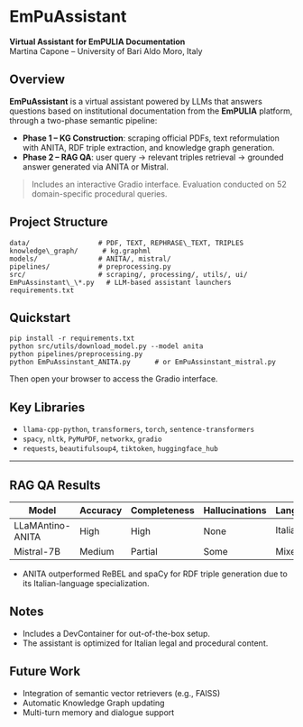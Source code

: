 # EmPuAssistant 
**Virtual Assistant for EmPULIA Documentation**  
Martina Capone – University of Bari Aldo Moro, Italy


## Overview

**EmPuAssistant** is a virtual assistant powered by LLMs that answers questions based on institutional documentation from the **EmPULIA** platform, through a two-phase semantic pipeline:

- **Phase 1 – KG Construction**: scraping official PDFs, text reformulation with ANITA, RDF triple extraction, and knowledge graph generation.
- **Phase 2 – RAG QA**: user query → relevant triples retrieval → grounded answer generated via ANITA or Mistral.

> Includes an interactive Gradio interface. Evaluation conducted on 52 domain-specific procedural queries.



## Project Structure

```
data/                 # PDF, TEXT, REPHRASE\_TEXT, TRIPLES
knowledge\_graph/      # kg.graphml
models/               # ANITA/, mistral/
pipelines/            # preprocessing.py
src/                  # scraping/, processing/, utils/, ui/
EmPuAssinstant\_\*.py   # LLM-based assistant launchers
requirements.txt
```


## Quickstart

```
pip install -r requirements.txt
python src/utils/download_model.py --model anita
python pipelines/preprocessing.py
python EmPuAssinstant_ANITA.py      # or EmPuAssinstant_mistral.py
```

Then open your browser to access the Gradio interface.


## Key Libraries

* `llama-cpp-python`, `transformers`, `torch`, `sentence-transformers`
* `spacy`, `nltk`, `PyMuPDF`, `networkx`, `gradio`
* `requests`, `beautifulsoup4`, `tiktoken`, `huggingface_hub`

---

## RAG QA Results

| Model            | Accuracy | Completeness | Hallucinations | Language   |
| ---------------- | -------- | ------------ | -------------- | ---------- |
| LLaMAntino-ANITA | High     | High         | None           | Italian ✔️ |
| Mistral-7B       | Medium   | Partial      | Some           | Mixed ❌    |

* ANITA outperformed ReBEL and spaCy for RDF triple generation due to its Italian-language specialization.


## Notes

* Includes a DevContainer for out-of-the-box setup.
* The assistant is optimized for Italian legal and procedural content.


## Future Work

* Integration of semantic vector retrievers (e.g., FAISS)
* Automatic Knowledge Graph updating
* Multi-turn memory and dialogue support


